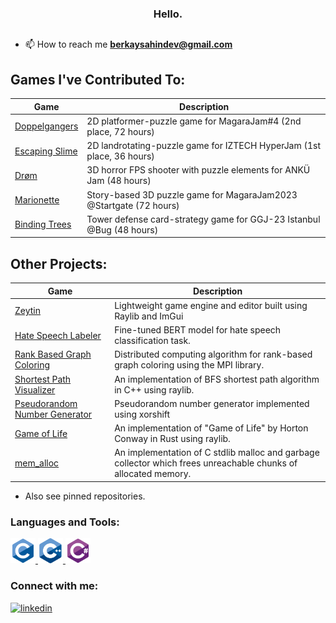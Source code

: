 ### <div align="center"> Hello. </div>  

<h2 align="center"></h2>

- 📫 How to reach me **berkaysahindev@gmail.com**

<h2 align="left">Games I've Contributed To:</h2>

| Game | Description |
|------|-------------|
| [Doppelgangers](https://sezg.itch.io/doppelgangers) | 2D platformer-puzzle game for MagaraJam#4 (2nd place, 72 hours) |
| [Escaping Slime](https://sezg.itch.io/escaping-slime) | 2D landrotating-puzzle game for IZTECH HyperJam (1st place, 36 hours) |
| [Drøm](https://www.youtube.com/watch?v=52NXupbA080) | 3D horror FPS shooter with puzzle elements for ANKÜ Jam (48 hours) |
| [Marionette](https://www.youtube.com/watch?v=gJIJdJhdsiM&ab_channel=EmirhanDemir) | Story-based 3D puzzle game for MagaraJam2023 @Startgate (72 hours) |
| [Binding Trees](https://mertbalkan.itch.io/binding-trees) | Tower defense card-strategy game for GGJ-23 Istanbul @Bug (48 hours) |

<h2 align="left">Other Projects:</h2>

| Game | Description |
|------|-------------|
| [Zeytin](https://github.com/berkaysahiin/zeytin) | Lightweight game engine and editor built using Raylib and ImGui |
| [Hate Speech Labeler](https://github.com/berkaysahiin/SE464) | Fine-tuned BERT model for hate speech classification task. |
| [Rank Based Graph Coloring](https://github.com/berkaysahiin/SE454) | Distributed computing algorithm for rank-based graph coloring using the MPI library. |
| [Shortest Path Visualizer](https://github.com/berkaysahiin/Shortest-Path-Visualizer) | An implementation of BFS shortest path algorithm in C++ using raylib. |
| [Pseudorandom Number Generator](https://github.com/berkaysahiin/Pseudorandom-Number-Generator) | Pseudorandom number generator implemented using xorshift |
| [Game of Life](https://github.com/berkaysahiin/Game-of-Life) | An implementation of "Game of Life" by Horton Conway in Rust using raylib. |
| [mem_alloc](https://github.com/berkaysahiin/mem_alloc) | An implementation of C stdlib malloc and garbage collector which frees unreachable chunks of allocated memory.|

- Also see pinned repositories.
  
<h3 align="left">Languages and Tools:</h3>
<p align="left"> <a href="https://www.cprogramming.com/" target="_blank" rel="noreferrer"> <img src="https://raw.githubusercontent.com/devicons/devicon/master/icons/c/c-original.svg" alt="c" width="40" height="40"/> </a> <a href="https://www.w3schools.com/cpp/" target="_blank" rel="noreferrer"> <img src="https://raw.githubusercontent.com/devicons/devicon/master/icons/cplusplus/cplusplus-original.svg" alt="cplusplus" width="40" height="40"/> </a> <a href="https://www.w3schools.com/cs/" target="_blank" rel="noreferrer"> <img src="https://raw.githubusercontent.com/devicons/devicon/master/icons/csharp/csharp-original.svg" alt="csharp" width="40" height="40"/> </a> 

<h3 align="left">Connect with me:</h3>
<p align="left">
<a href="https://linkedin.com/in/berkaysahinn/" target="_blank">
<img src=https://img.shields.io/badge/linkedin-%231E77B5.svg?&style=for-the-badge&logo=linkedin&logoColor=white alt=linkedin style="margin-bottom: 5px;" />
</a>
